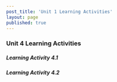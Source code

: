 ```yaml
---
post_title: 'Unit 1 Learning Activities'
layout: page
published: true
---
```

### Unit 4 Learning Activities

##### Learning Activity 4.1

##### Learning Activity 4.2




